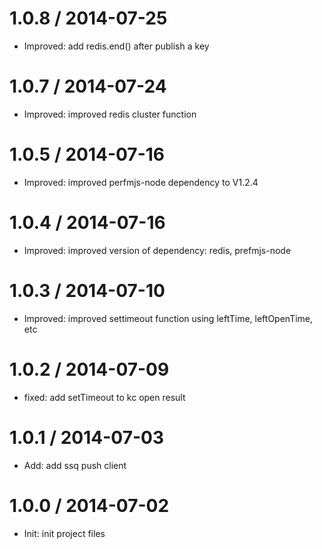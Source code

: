 1.0.8 / 2014-07-25
==================
 * Improved: add redis.end() after publish a key

1.0.7 / 2014-07-24
==================
 * Improved: improved redis cluster function

1.0.5 / 2014-07-16
==================
 * Improved: improved perfmjs-node dependency to V1.2.4

1.0.4 / 2014-07-16
==================
 * Improved: improved version of dependency: redis, prefmjs-node

1.0.3 / 2014-07-10
==================
 * Improved: improved settimeout function using leftTime, leftOpenTime, etc

1.0.2 / 2014-07-09
==================
 * fixed: add setTimeout to kc open result

1.0.1 / 2014-07-03
==================
 * Add: add ssq push client

1.0.0 / 2014-07-02
==================
 * Init: init project files